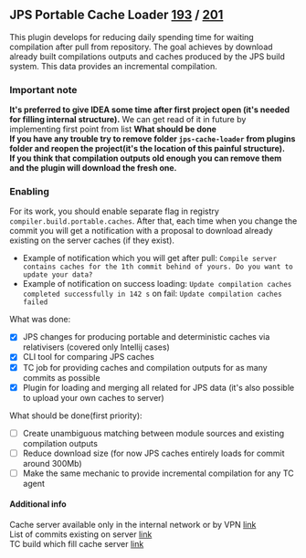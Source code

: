 ## JPS Portable Cache Loader [193](http://repo.labs.intellij.net/list/intellij-jps-compilation-caches/plugin/193/jps-cache.zip) / [201](https://repo.labs.intellij.net/list/intellij-jps-compilation-caches/plugin/201/jps-cache.zip)
This plugin develops for reducing daily spending time for waiting compilation after pull from repository.
The goal achieves by download already built compilations outputs and caches produced by the JPS build system. This data provides an incremental compilation.

### Important note
**It's preferred to give IDEA some time after first project open (it's needed for filling internal structure).**
We can get read of it in future by implementing first point from list **What should be done**  
**If you have any trouble try to remove folder `jps-cache-loader` from plugins folder and reopen the project(it's the location of this painful structure).**  
**If you think that compilation outputs old enough you can remove them and the plugin will download the fresh one.**
### Enabling
For its work, you should enable separate flag in registry `compiler.build.portable.caches`. After that, each time when you change the commit 
you will get a notification with a proposal to download already existing on the server caches (if they exist).
 - Example of notification which you will get after pull: `Compile server contains caches for the 1th commit behind of yours. Do you want to update your data?`
 - Example of notification on success loading: `Update compilation caches completed successfully in 142 s` on fail: `Update compilation caches failed`



What was done:
- [x] JPS changes for producing portable and deterministic caches via relativisers (covered only Intellij cases)
- [x] CLI tool for comparing JPS caches
- [x] TC job for providing caches and compilation outputs for as many commits as possible
- [x] Plugin for loading and merging all related for JPS data (it's also possible to upload your own caches to server)
 
What should be done(first priority):
- [ ] Create unambiguous matching between module sources and existing compilation outputs
- [ ] Reduce download size (for now JPS caches entirely loads for commit around 300Mb)
- [ ] Make the same mechanic to provide incremental compilation for any TC agent

#### Additional info
Cache server available only in the internal network or by VPN [link](https://repo.labs.intellij.net/list/intellij-jps-compilation-caches/)  
List of commits existing on server [link](https://repo.labs.intellij.net/list/intellij-jps-compilation-caches/caches/)  
TC build which fill cache server [link](https://buildserver.labs.intellij.net/buildConfiguration/ijplatform_master_Idea_Experiments_CompileInc_JpsCaches#all-projects)